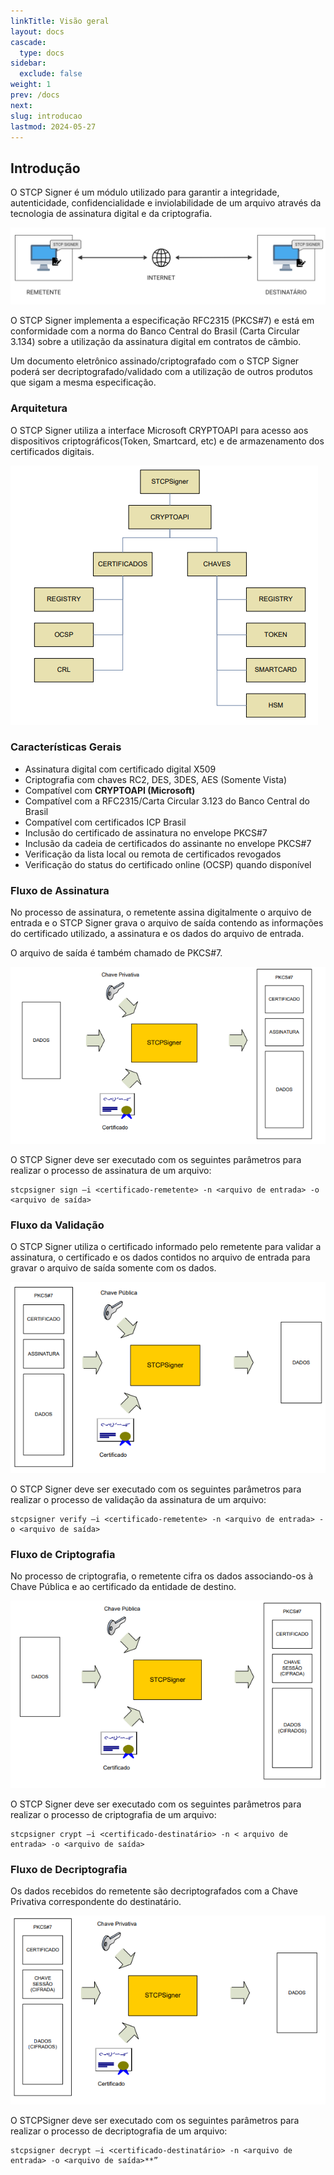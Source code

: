 ```yaml
---
linkTitle: Visão geral
layout: docs
cascade:
  type: docs
sidebar:
  exclude: false
weight: 1
prev: /docs
next:
slug: introducao
lastmod: 2024-05-27
---
```

## Introdução
O STCP Signer é um módulo utilizado para garantir a integridade, autenticidade, confidencialidade e inviolabilidade de um arquivo através da tecnologia de assinatura digital e da criptografia.

![](img/sign-01.png "O desenho ilustra a comunicação entre um remetente e um destinatário")

O STCP Signer implementa a especificação RFC2315 (PKCS#7) e está em conformidade com a norma do Banco Central do Brasil (Carta Circular 3.134) sobre a utilização da assinatura digital em contratos de câmbio.

Um documento eletrônico assinado/criptografado com o STCP Signer poderá ser decriptografado/validado com a utilização de outros produtos que sigam a mesma especificação.

### Arquitetura

O STCP Signer utiliza a interface Microsoft CRYPTOAPI para acesso aos dispositivos criptográficos(Token, Smartcard, etc) e de armazenamento dos certificados digitais.

![](img/sign-02.png)

### Características Gerais

* Assinatura digital com certificado digital X509
* Criptografia com chaves RC2, DES, 3DES, AES (Somente Vista)
* Compatível com **CRYPTOAPI (Microsoft)**
* Compatível com a RFC2315/Carta Circular 3.123 do Banco Central do Brasil
* Compatível com certificados ICP Brasil
* Inclusão do certificado de assinatura no envelope PKCS#7
* Inclusão da cadeia de certificados do assinante no envelope PKCS#7
* Verificação da lista local ou remota de certificados revogados
* Verificação do status do certificado online (OCSP) quando disponível

### Fluxo de Assinatura

No processo de assinatura, o remetente assina digitalmente o arquivo de entrada e o STCP Signer grava o arquivo de saída contendo as informações do certificado utilizado, a assinatura e os dados do arquivo de entrada.

O arquivo de saída é também chamado de PKCS#7.

![](img/sign-03.png)

O STCP Signer deve ser executado com os seguintes parâmetros para realizar o processo de assinatura de um arquivo:

```
stcpsigner sign –i <certificado-remetente> -n <arquivo de entrada> -o <arquivo de saída>
```

### Fluxo da Validação

O STCP Signer utiliza o certificado informado pelo remetente para validar a assinatura, o certificado e os dados contidos no arquivo de entrada para gravar o arquivo de saída somente com os dados.

![](img/sign-04.png)

O STCP Signer deve ser executado com os seguintes parâmetros para realizar o processo de validação da assinatura de um arquivo:

```
stcpsigner verify –i <certificado-remetente> -n <arquivo de entrada> -o <arquivo de saída>
```

### Fluxo de Criptografia

No processo de criptografia, o remetente cifra os dados associando-os à Chave Pública e ao certificado da entidade de destino.

![](img/sign-05.png)

O STCP Signer deve ser executado com os seguintes parâmetros para realizar o processo de criptografia de um arquivo:

```
stcpsigner crypt –i <certificado-destinatário> -n < arquivo de entrada> -o <arquivo de saída>
```
### Fluxo de Decriptografia

Os dados recebidos do remetente são decriptografados com a Chave Privativa correspondente do destinatário.

![](img/sign-06.png)

O STCPSigner deve ser executado com os seguintes parâmetros para realizar o processo de decriptografia de um arquivo:

```
stcpsigner decrypt –i <certificado-destinatário> -n <arquivo de entrada> -o <arquivo de saída>**”
```
